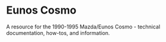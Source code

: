 # Eunos Cosmo
A resource for the 1990-1995 Mazda/Eunos Cosmo - technical documentation, how-tos, and information.
